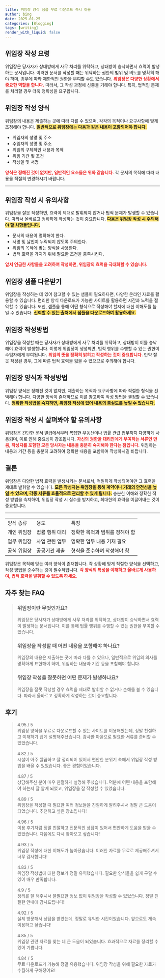```yaml
---
title: 위임장 양식 샘플 무료 다운로드 즉시 이용
author: bing
date: 2025-01-25
categories: [Blogging]
tags: [writing]
render_with_liquid: false
---
```



<h2 id='위임장_작성_요령'>위임장 작성 요령</h2>

<p>위임장은 당사자가 상대방에게 사무 처리를 위탁하고, 상대방이 승낙하면서 효력이 발생하는 문서입니다. 이러한 문서를 작성할 때는 위탁하는 권한의 범위 및 의도를 명확히 해야 하며, 경우에 따라 제한적인 권한을 부여할 수도 있습니다. <b><span style="color: #ee2323;">위임장은 다양한 상황에서 중요한 역할을 합니다.</span></b> 따라서, 그 작성 과정에 신중을 기해야 합니다. 특히, 법적인 문제를 처리할 경우 더욱 정확성을 요구합니다.</p>

<h2 id='위임장_작성_양식'>위임장 작성 양식</h2>

<p>위임장의 내용은 제출하는 곳에 따라 다를 수 있으며, 각각의 목적이나 요구사항에 맞게 조정해야 합니다. <b><span style="background-color: #ffe066;">일반적으로 위임장에는 다음과 같은 내용이 포함되어야 합니다.</span></b></p>

<ul>
    <li>위임자의 성명 및 주소</li>
    <li>수임자의 성명 및 주소</li>
    <li>위임의 구체적인 내용과 목적</li>
    <li>위임 기간 및 조건</li>
    <li>작성일 및 서명</li>
</ul>

<p><b><span style="color: #ee2323;">양식은 정해진 것이 없지만, 일반적인 요소들은 위와 같습니다.</span></b> 각 문서의 목적에 따라 내용을 적절히 변경하시기 바랍니다.</p>

<hr />

<h2 id='위임장_작성_시_유의사항'>위임장 작성 시 유의사항</h2>

<p>위임장을 잘못 작성하면, 효력이 제대로 발휘되지 않거나 법적 문제가 발생할 수 있습니다. 따라서 올바르고 정확하게 작성하는 것이 중요합니다. <b><span style="background-color: #ffe066;">다음은 위임장 작성 시 주의해야 할 사항들입니다.</span></b></p>

<ul>
    <li>문서의 내용이 명확해야 한다.</li>
    <li>서명 및 날인이 누락되지 않도록 주의한다.</li>
    <li>위임의 목적에 맞는 양식을 사용한다.</li>
    <li>법적 효력을 가지기 위해 필요한 조건을 충족시킨다.</li>
</ul>

<p><b><span style="color: #ee2323;">앞서 언급한 사항들을 고려하여 작성하면, 위임장의 효력을 극대화할 수 있습니다.</span></b></p>

<h2 id='위임장_샘플_다운받기'>위임장 샘플 다운받기</h2>

<p>위임장을 작성하는 데 있어 참고할 수 있는 샘플이 필요하다면, 다양한 온라인 자료를 활용할 수 있습니다. 편리한 양식 다운로드가 가능한 사이트를 활용하면 시간과 노력을 절약할 수 있습니다. 또한, 샘플을 통해 어떤 형식으로 작성해야 할지에 대한 이해도를 높일 수 있습니다. <b><span style="background-color: #ffe066;">신뢰할 수 있는 출처에서 샘플을 다운로드하여 활용하세요.</span></b></p>

<h2 id='위임장_작성방법'>위임장 작성방법</h2>

<p>위임장을 작성할 때는 당사자가 상대방에게 사무 처리를 위탁하고, 상대방이 이를 승낙해야 효력이 발생합니다. 이렇게 위임장이 생성되면, 법적 행위를 수행할 수 있는 권한이 수임자에게 부여됩니다. <b><span style="color: #ee2323;">위임의 뜻을 정확히 밝히고 작성하는 것이 중요합니다.</span></b> 만약 잘못 작성된 경우, 그에 따른 법적 효력을 잃을 수 있으므로 주의해야 합니다.</p>

<h2 id='위임장_양식과_작성방법'>위임장 양식과 작성방법</h2>

<p>위임장 양식은 정해진 것이 없지만, 제출하는 목적과 요구사항에 따라 적절한 형식을 선택해야 합니다. 다양한 양식이 존재하므로 이를 참고하여 작성 방법을 결정할 수 있습니다. <b><span style="background-color: #ffe066;">정확한 작성법을 숙지하면, 위임장 작성에 있어 내용의 충실도를 높일 수 있습니다.</span></b></p>

<h2 id='위임장_작성시_살펴봐야할_유의사항'>위임장 작성 시 살펴봐야 할 유의사항</h2>

<p>위임장은 간단한 문서 발급에서부터 복잡한 부동산이나 법률 관련 업무까지 다양하게 사용되며, 이로 인해 중요성이 강조됩니다. <b><span style="color: #ee2323;">자신의 권한을 대리인에게 부여하는 서류인 만큼, 작성자를 포함한 모든 당사자는 내용을 충분히 숙지해야 한다는 점입니다.</span></b> 위임하는 내용과 기간 등을 충분히 고려하여 정확한 내용을 포함하여 작성하시길 바랍니다.</p>

<h2 id='결론'>결론</h2>

<p>위임장은 다양한 법적 효력을 발생시키는 문서로서, 적절하게 작성되어야만 그 효력을 제대로 발휘할 수 있습니다. <b><span style="background-color: #ffe066;">모든 작성자는 위임장을 통해 계약이나 거래의 안전성을 높일 수 있으며, 각종 서류를 효율적으로 관리할 수 있게 됩니다.</span></b> 충분한 이해와 정확한 작성 방법을 숙지하여, 위임장 작성 시 실수를 방지하고, 최대한의 효력을 이끌어내는 것이 중요합니다.</p>

<hr />

<table>
    <tr>
        <td>양식 종류</td>
        <td>용도</td>
        <td>특징</td>
    </tr>
    <tr>
        <td>개인 위임장</td>
        <td>법률 행위 대리</td>
        <td>정확한 목적과 범위를 정해야 함</td>
    </tr>
    <tr>
        <td>업무 위임장</td>
        <td>사업 관련 업무</td>
        <td>명확한 업무 내용 기재 필요</td>
    </tr>
    <tr>
        <td>공식 위임장</td>
        <td>공공기관 제출</td>
        <td>형식을 준수하며 작성해야 함</td>
    </tr>
</table>

<p>위임장은 목적에 맞는 여러 양식이 존재합니다. 각 상황에 맞게 적절한 양식을 선택하고, 작성 방법을 준수하는 것이 필수적입니다. <b><span style="color: #ee2323;">각 양식의 특성을 이해하고 올바르게 사용하여, 법적 효력을 발휘할 수 있도록 하세요.</span></b></p>


<h2 id='자주_찾는_FAQ'>자주 찾는 FAQ</h2>
<div itemscope="" itemtype="https://schema.org/FAQPage"> 
<blockquote> 
<div itemscope="" itemprop="mainEntity" itemtype="https://schema.org/Question"> 
<h3 itemprop="name">위임장이란 무엇인가요?</h3> 
<div itemscope="" itemprop="acceptedAnswer" itemtype="https://schema.org/Answer"> 
<span itemprop="text"> 
<p>위임장은 당사자가 상대방에게 사무 처리를 위탁하고, 상대방이 승낙하면서 효력이 발생하는 문서입니다. 이를 통해 법률 행위를 수행할 수 있는 권한을 부여할 수 있습니다.</p> 
</span> 
</div> 
</div> 

<div itemscope="" itemprop="mainEntity" itemtype="https://schema.org/Question"> 
<h3 itemprop="name">위임장을 작성할 때 어떤 내용을 포함해야 하나요?</h3> 
<div itemscope="" itemprop="acceptedAnswer" itemtype="https://schema.org/Answer"> 
<span itemprop="text"> 
<p>위임장의 내용은 제출하는 곳에 따라 다를 수 있으나, 일반적으로 위임의 의사를 명확하게 표현해야 하며, 위임하는 내용과 기간 등을 포함해야 합니다.</p> 
</span> 
</div> 
</div> 

<div itemscope="" itemprop="mainEntity" itemtype="https://schema.org/Question"> 
<h3 itemprop="name">위임장 작성을 잘못하면 어떤 문제가 발생하나요?</h3> 
<div itemscope="" itemprop="acceptedAnswer" itemtype="https://schema.org/Answer"> 
<span itemprop="text"> 
<p>위임장을 잘못 작성할 경우 효력을 제대로 발휘할 수 없거나 손해를 볼 수 있습니다. 따라서 올바르고 정확하게 작성하는 것이 중요합니다.</p> 
</span> 
</div> 
</div> 

</blockquote> 
</div>
<h2 id='후기'>후기</h2>
<div itemscope itemtype="https://schema.org/Product">
  <blockquote>
  <div itemprop="review" itemscope itemtype="https://schema.org/Review">
      <div itemprop="reviewRating" itemscope itemtype="https://schema.org/Rating"> <span itemprop="ratingValue">4.95</span> / <span itemprop="bestRating">5</span> </div>
      <span itemprop="reviewBody">위임장 양식을 무료로 다운로드할 수 있는 사이트를 이용해봤는데, 정말 친절하고 이해하기 쉽게 설명해주셨습니다. 감사한 마음으로 필요한 서류를 준비할 수 있었습니다.</span>
  </div>
  <br>
  <div itemprop="review" itemscope itemtype="https://schema.org/Review">
      <div itemprop="reviewRating" itemscope itemtype="https://schema.org/Rating"> <span itemprop="ratingValue">4.82</span> / <span itemprop="bestRating">5</span> </div>
      <span itemprop="reviewBody">시설이 아주 깔끔하고 잘 정리되어 있어서 편안한 분위기 속에서 위임장 작성 방법을 배울 수 있었습니다. 좋은 경험이었습니다.</span>
  </div>
  <br>
  <div itemprop="review" itemscope itemtype="https://schema.org/Review">
      <div itemprop="reviewRating" itemscope itemtype="https://schema.org/Rating"> <span itemprop="ratingValue">4.87</span> / <span itemprop="bestRating">5</span> </div>
      <span itemprop="reviewBody">상담해주신 분이 매우 친절하게 설명해 주셨습니다. 덕분에 어떤 내용을 포함해야 하는지 잘 알게 되었고, 위임장을 잘 작성할 수 있었습니다.</span>
  </div>
  <br>
  <div itemprop="review" itemscope itemtype="https://schema.org/Review">
      <div itemprop="reviewRating" itemscope itemtype="https://schema.org/Rating"> <span itemprop="ratingValue">4.89</span> / <span itemprop="bestRating">5</span> </div>
      <span itemprop="reviewBody">위임장을 작성할 때 필요한 여러 정보들을 친절하게 알려주셔서 정말 큰 도움이 되었습니다. 추천하고 싶은 장소입니다!</span>
  </div>
  <br>
  <div itemprop="review" itemscope itemtype="https://schema.org/Review">
      <div itemprop="reviewRating" itemscope itemtype="https://schema.org/Rating"> <span itemprop="ratingValue">4.96</span> / <span itemprop="bestRating">5</span> </div>
      <span itemprop="reviewBody">이용 후기처럼 정말 친절하고 전문적인 상담이 있어서 편안하게 도움을 받을 수 있었습니다. 다음에도 다시 찾아오고 싶습니다!</span>
  </div>
  <br>
  <div itemprop="review" itemscope itemtype="https://schema.org/Review">
      <div itemprop="reviewRating" itemscope itemtype="https://schema.org/Rating"> <span itemprop="ratingValue">4.93</span> / <span itemprop="bestRating">5</span> </div>
      <span itemprop="reviewBody">위임장 작성에 대한 이해도가 높아졌습니다. 이러한 자료를 무료로 제공해주셔서 너무 감사합니다!</span>
  </div>
  <br>
  <div itemprop="review" itemscope itemtype="https://schema.org/Review">
      <div itemprop="reviewRating" itemscope itemtype="https://schema.org/Rating"> <span itemprop="ratingValue">4.83</span> / <span itemprop="bestRating">5</span> </div>
      <span itemprop="reviewBody">위임장 작성법에 대한 정보가 정말 유익했습니다. 필요한 양식들을 쉽게 구할 수 있어 매우 만족합니다.</span>
  </div>
  <br>
  <div itemprop="review" itemscope itemtype="https://schema.org/Review">
      <div itemprop="reviewRating" itemscope itemtype="https://schema.org/Rating"> <span itemprop="ratingValue">4.9</span> / <span itemprop="bestRating">5</span> </div>
      <span itemprop="reviewBody">정리를 잘 해주셔서 불필요한 정보 없이 위임장을 작성할 수 있었습니다. 정말 친절한 안내에 감사드립니다!</span>
  </div>
  <br>
  <div itemprop="review" itemscope itemtype="https://schema.org/Review">
      <div itemprop="reviewRating" itemscope itemtype="https://schema.org/Rating"> <span itemprop="ratingValue">4.92</span> / <span itemprop="bestRating">5</span> </div>
      <span itemprop="reviewBody">실제 방문해서 상담을 받았는데, 정말로 유익한 시간이었습니다. 앞으로도 계속 이용하고 싶습니다!</span>
  </div>
  <br>
  <div itemprop="review" itemscope itemtype="https://schema.org/Review">
      <div itemprop="reviewRating" itemscope itemtype="https://schema.org/Rating"> <span itemprop="ratingValue">4.85</span> / <span itemprop="bestRating">5</span> </div>
      <span itemprop="reviewBody">위임장 관련 자료를 찾는 데 큰 도움이 되었습니다. 효과적으로 자료를 정리할 수 있어 기쁩니다.</span>
  </div>
  <br>
  <div itemprop="review" itemscope itemtype="https://schema.org/Review">
      <div itemprop="reviewRating" itemscope itemtype="https://schema.org/Rating"> <span itemprop="ratingValue">4.84</span> / <span itemprop="bestRating">5</span> </div>
      <span itemprop="reviewBody">무료 다운로드가 가능해 정말 유용했습니다. 위임장 작성을 위해 필요한 자료가 수월하게 구해졌어요!</span>
  </div>
  </blockquote>
</div>
